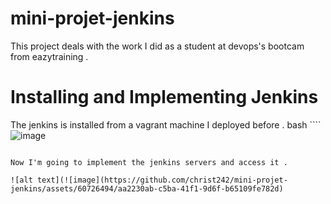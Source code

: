 # mini-projet-jenkins
This project deals with the work I did as a student at devops's bootcam from eazytraining .
# Installing and Implementing Jenkins
The jenkins is installed from a vagrant machine I deployed before .
bash ````
![image](https://github.com/christ242/mini-projet-jenkins/assets/60726494/f72915f5-e054-4c3f-937d-1871fa8818d9)

````

Now I'm going to implement the jenkins servers and access it .

![alt text](![image](https://github.com/christ242/mini-projet-jenkins/assets/60726494/aa2230ab-c5ba-41f1-9d6f-b65109fe782d)




